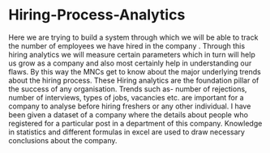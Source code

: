 # Hiring-Process-Analytics
Here we are trying to build a system through which we will be able to
track the number of employees we have hired in the company .
Through this hiring analytics we will measure certain parameters
which in turn will help us grow as a company and also most certainly
help in understanding our flaws. By this way the MNCs get to know
about the major underlying trends about the hiring process. These
Hiring analytics are the foundation pillar of the success of any
organisation. Trends such as- number of rejections, number of
interviews, types of jobs, vacancies etc. are important for a company
to analyse before hiring freshers or any other individual.
I have been given a dataset of a company where the details about
people who registered for a particular post in a department of this
company. Knowledge in statistics and different formulas in excel are
used to draw necessary conclusions about the company.
